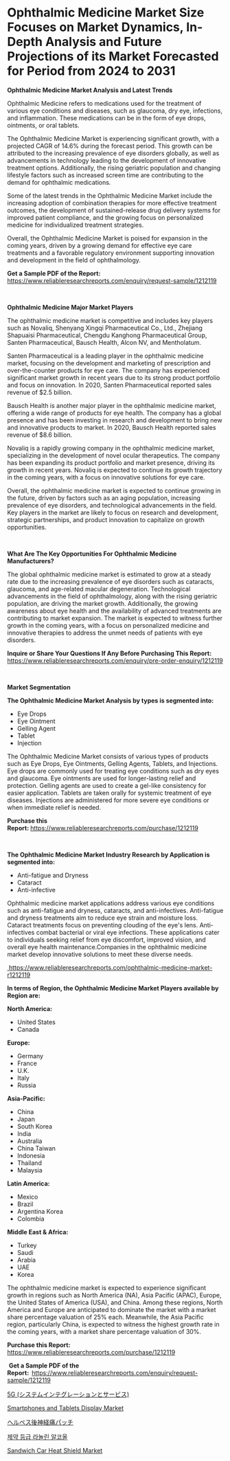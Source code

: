 <p><h1>Ophthalmic Medicine Market Size Focuses on Market Dynamics, In-Depth Analysis and Future Projections of its Market Forecasted for Period from 2024 to 2031</h1></p><p><strong>Ophthalmic Medicine Market Analysis and Latest Trends</strong></p>
<p><p>Ophthalmic Medicine refers to medications used for the treatment of various eye conditions and diseases, such as glaucoma, dry eye, infections, and inflammation. These medications can be in the form of eye drops, ointments, or oral tablets.</p><p>The Ophthalmic Medicine Market is experiencing significant growth, with a projected CAGR of 14.6% during the forecast period. This growth can be attributed to the increasing prevalence of eye disorders globally, as well as advancements in technology leading to the development of innovative treatment options. Additionally, the rising geriatric population and changing lifestyle factors such as increased screen time are contributing to the demand for ophthalmic medications.</p><p>Some of the latest trends in the Ophthalmic Medicine Market include the increasing adoption of combination therapies for more effective treatment outcomes, the development of sustained-release drug delivery systems for improved patient compliance, and the growing focus on personalized medicine for individualized treatment strategies.</p><p>Overall, the Ophthalmic Medicine Market is poised for expansion in the coming years, driven by a growing demand for effective eye care treatments and a favorable regulatory environment supporting innovation and development in the field of ophthalmology.</p></p>
<p><strong>Get a Sample PDF of the Report:&nbsp;</strong> <a href="https://www.reliableresearchreports.com/enquiry/request-sample/1212119">https://www.reliableresearchreports.com/enquiry/request-sample/1212119</a></p>
<p>&nbsp;</p>
<p><strong>Ophthalmic Medicine Major Market Players</strong></p>
<p><p>The ophthalmic medicine market is competitive and includes key players such as Novaliq, Shenyang Xingqi Pharmaceutical Co., Ltd., Zhejiang Shapuaisi Pharmaceutical, Chengdu Kanghong Pharmaceutical Group, Santen Pharmaceutical, Bausch Health, Alcon NV, and Mentholatum.</p><p>Santen Pharmaceutical is a leading player in the ophthalmic medicine market, focusing on the development and marketing of prescription and over-the-counter products for eye care. The company has experienced significant market growth in recent years due to its strong product portfolio and focus on innovation. In 2020, Santen Pharmaceutical reported sales revenue of $2.5 billion.</p><p>Bausch Health is another major player in the ophthalmic medicine market, offering a wide range of products for eye health. The company has a global presence and has been investing in research and development to bring new and innovative products to market. In 2020, Bausch Health reported sales revenue of $8.6 billion.</p><p>Novaliq is a rapidly growing company in the ophthalmic medicine market, specializing in the development of novel ocular therapeutics. The company has been expanding its product portfolio and market presence, driving its growth in recent years. Novaliq is expected to continue its growth trajectory in the coming years, with a focus on innovative solutions for eye care.</p><p>Overall, the ophthalmic medicine market is expected to continue growing in the future, driven by factors such as an aging population, increasing prevalence of eye disorders, and technological advancements in the field. Key players in the market are likely to focus on research and development, strategic partnerships, and product innovation to capitalize on growth opportunities.</p></p>
<p>&nbsp;</p>
<p><strong>What Are The Key Opportunities For Ophthalmic Medicine Manufacturers?</strong></p>
<p><p>The global ophthalmic medicine market is estimated to grow at a steady rate due to the increasing prevalence of eye disorders such as cataracts, glaucoma, and age-related macular degeneration. Technological advancements in the field of ophthalmology, along with the rising geriatric population, are driving the market growth. Additionally, the growing awareness about eye health and the availability of advanced treatments are contributing to market expansion. The market is expected to witness further growth in the coming years, with a focus on personalized medicine and innovative therapies to address the unmet needs of patients with eye disorders.</p></p>
<p><strong>Inquire or Share Your Questions If Any Before Purchasing This Report:</strong> <a href="https://www.reliableresearchreports.com/enquiry/pre-order-enquiry/1212119">https://www.reliableresearchreports.com/enquiry/pre-order-enquiry/1212119</a></p>
<p>&nbsp;</p>
<p><strong>Market Segmentation</strong></p>
<p><strong>The Ophthalmic Medicine Market Analysis by types is segmented into:</strong></p>
<p><ul><li>Eye Drops</li><li>Eye Ointment</li><li>Gelling Agent</li><li>Tablet</li><li>Injection</li></ul></p>
<p><p>The Ophthalmic Medicine Market consists of various types of products such as Eye Drops, Eye Ointments, Gelling Agents, Tablets, and Injections. Eye drops are commonly used for treating eye conditions such as dry eyes and glaucoma. Eye ointments are used for longer-lasting relief and protection. Gelling agents are used to create a gel-like consistency for easier application. Tablets are taken orally for systemic treatment of eye diseases. Injections are administered for more severe eye conditions or when immediate relief is needed.</p></p>
<p><strong>Purchase this Report:&nbsp;</strong><a href="https://www.reliableresearchreports.com/purchase/1212119">https://www.reliableresearchreports.com/purchase/1212119</a></p>
<p>&nbsp;</p>
<p><strong>The Ophthalmic Medicine Market Industry Research by Application is segmented into:</strong></p>
<p><ul><li>Anti-fatigue and Dryness</li><li>Cataract</li><li>Anti-infective</li></ul></p>
<p><p>Ophthalmic medicine market applications address various eye conditions such as anti-fatigue and dryness, cataracts, and anti-infectives. Anti-fatigue and dryness treatments aim to reduce eye strain and moisture loss. Cataract treatments focus on preventing clouding of the eye's lens. Anti-infectives combat bacterial or viral eye infections. These applications cater to individuals seeking relief from eye discomfort, improved vision, and overall eye health maintenance.Companies in the ophthalmic medicine market develop innovative solutions to meet these diverse needs.</p></p>
<p><a href="https://www.reliableresearchreports.com/ophthalmic-medicine-market-r1212119">&nbsp;https://www.reliableresearchreports.com/ophthalmic-medicine-market-r1212119</a></p>
<p><strong>In terms of Region, the Ophthalmic Medicine Market Players available by Region are:</strong></p>
<p>
    <p> <strong> North America: </strong>
        <ul>
            <li>United States</li>
            <li>Canada</li>
        </ul>
        </p> 
    <p> <strong> Europe: </strong>
        <ul>
            <li>Germany</li>
            <li>France</li>
            <li>U.K.</li>
            <li>Italy</li>
            <li>Russia</li>
        </ul>
        </p> 
    <p> <strong> Asia-Pacific: </strong>
        <ul>
            <li>China</li>
            <li>Japan</li>
            <li>South Korea</li>
            <li>India</li>
            <li>Australia</li>
            <li>China Taiwan</li>
            <li>Indonesia</li>
            <li>Thailand</li>
            <li>Malaysia</li>
        </ul>
        </p> 
    <p> <strong> Latin America: </strong>
        <ul>
            <li>Mexico</li>
            <li>Brazil</li>
            <li>Argentina Korea</li>
            <li>Colombia</li>
        </ul>
        </p> 
    <p> <strong> Middle East & Africa: </strong>
        <ul>
            <li>Turkey</li>
            <li>Saudi</li>
            <li>Arabia</li>
            <li>UAE</li>
            <li>Korea</li>
        </ul>
    </p>
    </p>
<p><p>The ophthalmic medicine market is expected to experience significant growth in regions such as North America (NA), Asia Pacific (APAC), Europe, the United States of America (USA), and China. Among these regions, North America and Europe are anticipated to dominate the market with a market share percentage valuation of 25% each. Meanwhile, the Asia Pacific region, particularly China, is expected to witness the highest growth rate in the coming years, with a market share percentage valuation of 30%.</p></p>
<p><strong>Purchase this Report: </strong><a href="https://www.reliableresearchreports.com/purchase/1212119">https://www.reliableresearchreports.com/purchase/1212119</a></p>
<p>&nbsp;<strong>Get a Sample PDF of the Report:&nbsp;&nbsp;</strong><a href="https://www.reliableresearchreports.com/enquiry/request-sample/1212119">https://www.reliableresearchreports.com/enquiry/request-sample/1212119</a></p>
<p><strong></strong></p>
<p><p><a href="https://medium.com/@colinom7865/5g-%E3%82%B7%E3%82%B9%E3%83%86%E3%83%A0%E7%B5%B1%E5%90%88%E3%81%8A%E3%82%88%E3%81%B3%E3%82%B5%E3%83%BC%E3%83%93%E3%82%B9-%E5%B8%82%E5%A0%B4%E8%A6%8F%E6%A8%A1-%E5%B8%82%E5%A0%B4%E3%81%AE%E8%A6%8B%E9%80%9A%E3%81%97%E3%81%A8%E5%B8%82%E5%A0%B4%E4%BA%88%E6%B8%AC-2024%E5%B9%B4%E3%81%8B%E3%82%892031%E5%B9%B4-d886d4c115e9">5G (システムインテグレーションとサービス)</a></p><p><a href="https://issuu.com/reportprime-2/docs/smartphones-and-tablets-display-market-size-2030.p">Smartphones and Tablets Display Market</a></p><p><a href="https://github.com/ksxzwxabcuynh011/Market-Research-Report-List-2/blob/main/8018148101921.md">ヘルペス後神経痛パッチ</a></p><p><a href="https://github.com/Gordonilbrtck0879367/Market-Research-Report-List-1/blob/main/159446695480.md">제약 등급 라놀린 알코올</a></p><p><a href="https://github.com/Glendatilghmankmgz0rbhwpy/Market-Research-Report-List-2/blob/main/sandwich-car-heat-shield-market.md">Sandwich Car Heat Shield Market</a></p></p>